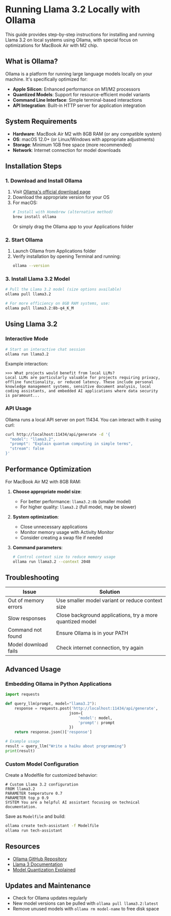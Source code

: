 # Running Llama 3.2 Locally with Ollama

This guide provides step-by-step instructions for installing and running Llama 3.2 on local systems using Ollama, with special focus on optimizations for MacBook Air with M2 chip.

## What is Ollama?

Ollama is a platform for running large language models locally on your machine. It's specifically optimized for:

- **Apple Silicon**: Enhanced performance on M1/M2 processors
- **Quantized Models**: Support for resource-efficient model variants
- **Command Line Interface**: Simple terminal-based interactions
- **API Integration**: Built-in HTTP server for application integration

## System Requirements

- **Hardware**: MacBook Air M2 with 8GB RAM (or any compatible system)
- **OS**: macOS 12.0+ (or Linux/Windows with appropriate adjustments)
- **Storage**: Minimum 1GB free space (more recommended)
- **Network**: Internet connection for model downloads

## Installation Steps

### 1. Download and Install Ollama

1. Visit [Ollama's official download page](https://ollama.com/download)
2. Download the appropriate version for your OS
3. For macOS:
   ```bash
   # Install with Homebrew (alternative method)
   brew install ollama
   ```
   Or simply drag the Ollama app to your Applications folder

### 2. Start Ollama

1. Launch Ollama from Applications folder
2. Verify installation by opening Terminal and running:
   ```bash
   ollama --version
   ```

### 3. Install Llama 3.2 Model

```bash
# Pull the Llama 3.2 model (size options available)
ollama pull llama3.2

# For more efficiency on 8GB RAM systems, use:
ollama pull llama3.2:8b-q4_K_M
```

## Using Llama 3.2

### Interactive Mode

```bash
# Start an interactive chat session
ollama run llama3.2
```

Example interaction:
```
>>> What projects would benefit from local LLMs?
Local LLMs are particularly valuable for projects requiring privacy, 
offline functionality, or reduced latency. These include personal 
knowledge management systems, sensitive document analysis, local 
coding assistants, and embedded AI applications where data security 
is paramount...
```

### API Usage

Ollama runs a local API server on port 11434. You can interact with it using curl:

```bash
curl http://localhost:11434/api/generate -d '{
  "model": "llama3.2",
  "prompt": "Explain quantum computing in simple terms",
  "stream": false
}'
```

## Performance Optimization

For MacBook Air M2 with 8GB RAM:

1. **Choose appropriate model size**:
   - For better performance: `llama3.2:8b` (smaller model)
   - For higher quality: `llama3.2` (full model, may be slower)

2. **System optimization**:
   - Close unnecessary applications
   - Monitor memory usage with Activity Monitor
   - Consider creating a swap file if needed

3. **Command parameters**:
   ```bash
   # Control context size to reduce memory usage
   ollama run llama3.2 --context 2048
   ```

## Troubleshooting

| Issue | Solution |
|-------|----------|
| Out of memory errors | Use smaller model variant or reduce context size |
| Slow responses | Close background applications, try a more quantized model |
| Command not found | Ensure Ollama is in your PATH |
| Model download fails | Check internet connection, try again |

## Advanced Usage

### Embedding Ollama in Python Applications

```python
import requests

def query_llm(prompt, model="llama3.2"):
    response = requests.post('http://localhost:11434/api/generate', 
                            json={
                                'model': model,
                                'prompt': prompt
                            })
    return response.json()['response']

# Example usage
result = query_llm("Write a haiku about programming")
print(result)
```

### Custom Model Configuration

Create a Modelfile for customized behavior:

```
# Custom Llama 3.2 configuration
FROM llama3.2
PARAMETER temperature 0.7
PARAMETER top_p 0.9
SYSTEM You are a helpful AI assistant focusing on technical documentation.
```

Save as `Modelfile` and build:

```bash
ollama create tech-assistant -f Modelfile
ollama run tech-assistant
```

## Resources

- [Ollama GitHub Repository](https://github.com/ollama/ollama)
- [Llama 3 Documentation](https://ai.meta.com/llama/)
- [Model Quantization Explained](https://ollama.com/blog/how-quantization-works)

## Updates and Maintenance

- Check for Ollama updates regularly
- New model versions can be pulled with `ollama pull llama3.2:latest`
- Remove unused models with `ollama rm model-name` to free disk space